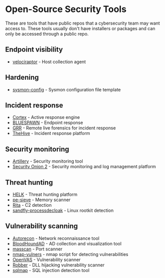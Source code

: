 # Open-Source Security Tools
These are tools that have public repos that a cybersecurity team may want access to.
These tools usually don't have installers or packages and can only be accessed through a public repo.

## Endpoint visibility
- [velociraptor](https://github.com/Velocidex/velociraptor) - Host collection agent

## Hardening
- [sysmon-config](https://github.com/SwiftOnSecurity/sysmon-config) - Sysmon configuration file template

## Incident response
- [Cortex](https://github.com/TheHive-Project/Cortex) - Active response engine
- [BLUESPAWN](https://github.com/ION28/BLUESPAWN) - Endpoint response
- [GRR](https://github.com/google/grr) - Remote live forensics for incident response
- [TheHive](https://github.com/TheHive-Project/TheHive) - Incident response platform

## Security monitoring
- [Artillery](https://github.com/BinaryDefense/artillery) - Security monitoring tool
- [Security Onion 2](https://github.com/Security-Onion-Solutions/securityonion) - Security monitoring and log management platform

## Threat hunting
- [HELK](https://github.com/Cyb3rWard0g/HELK) - Threat hunting platform
- [pe-sieve](https://github.com/hasherezade/pe-sieve) - Memory scanner
- [Rita](https://github.com/activecm/rita) - C2 detection
- [sandfly-processdecloak](https://github.com/sandflysecurity/sandfly-processdecloak) - Linux rootkit detection

## Vulnerability scanning
- [Autorecon](https://github.com/Tib3rius/AutoRecon) - Network reconnaissance tool
- [BloodHoundAD](https://github.com/BloodHoundAD/BloodHound) - AD collection and visualization tool
- [masscan](https://github.com/robertdavidgraham/masscan) - Port scanner
- [nmap-vulners](https://github.com/vulnersCom/nmap-vulners) - nmap script for detecting vulnerabilities
- [OpenVAS](https://github.com/greenbone/openvas-scanner) - Vulnerability scanner
- [Robber](https://github.com/MojtabaTajik/Robber) - DLL hijacking vulnerability scanner
- [sqlmap](https://github.com/sqlmapproject/sqlmap) - SQL injection detection tool